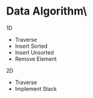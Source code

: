 # Data Algorithm\

1D
- Traverse
- Insert Sorted
- Insert Unsorted
- Remove Element

2D
- Traverse
- Implement Stack
